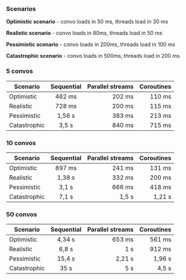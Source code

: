 ### Scenarios

**Optimistic scenario** - convo loads in 50 ms, threads load in 30 ms

**Realistic scenario** - convo loads in 80ms, threads load in 50 ms

**Pessimistic scenario** - convo loads in 200ms, threads load in 100 ms

**Catastrophic scenario** - convo loads in 500ms, threads load in 200 ms

### 5 convos

| Scenario   |      Sequential      |  Parallel streams | Coroutines |
|----------|:-------------:|------:|------:|
| Optimistic | 462 ms  | 202 ms | 110 ms
| Realistic | 728 ms      | 200 ms   | 115 ms
| Pessimistic | 1,56 s | 383 ms    | 213 ms
| Catastrophic | 3,5 s | 840 ms    | 715 ms

### 10 convos

| Scenario   |      Sequential      |  Parallel streams | Coroutines |
|----------|:-------------:|------:|------:|
| Optimistic | 897 ms | 241 ms    | 131 ms
| Realistic | 1,38 s  | 332 ms | 200 ms
| Pessimistic |  3,1 s     | 666 ms    | 418 ms
| Catastrophic | 7,1 s | 1,5 s    | 1,21 s

### 50 convos

| Scenario   |      Sequential      |  Parallel streams | Coroutines |
|----------|:-------------:|------:|------:|
| Optimistic | 4,34 s  | 653 ms | 561 ms
| Realistic |   6,8 s    |  1 s  | 912 ms
| Pessimistic | 15,4 s  | 2,21 s    | 1,96 s
| Catastrophic | 35 s |  5 s   | 4,5 s
    